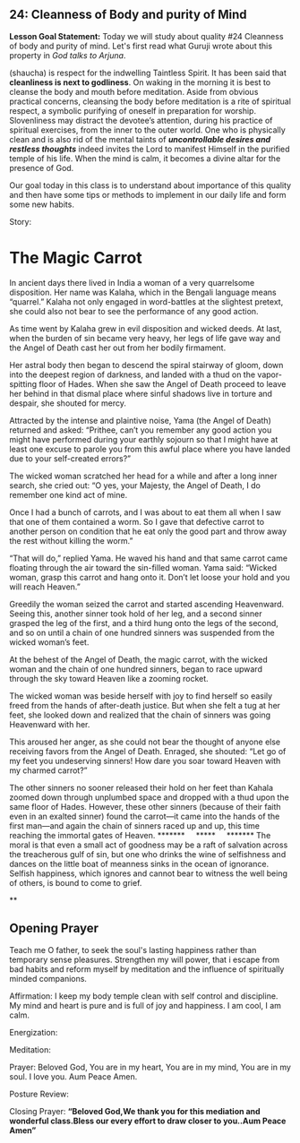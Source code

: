 ## 24: Cleanness of Body and purity of Mind

**Lesson Goal Statement:**
Today we will study about quality #24 Cleanness of body and purity of mind. Let's first read what Guruji wrote about this property in *God talks to Arjuna*. 

(shaucha) is respect for the indwelling Taintless Spirit. It has been said that **cleanliness is next to godliness**. On waking in the morning it is best to cleanse the body and mouth before meditation. Aside from obvious practical concerns, cleansing the body before meditation is a rite of spiritual respect, a symbolic purifying of oneself in preparation for worship. 
Slovenliness may distract the devotee’s attention, during his practice of spiritual exercises, from the inner to the outer world. One who is physically clean and is also rid of the mental taints of ***uncontrollable desires and restless thoughts*** indeed invites the Lord to manifest Himself in the purified temple of his life. When the mind is calm, it becomes a divine altar for the presence of God.

Our goal today in this class is to understand about importance of this quality and then have some tips or methods to implement in our daily life and form some new habits. 

Story: 
# The Magic Carrot

In ancient days there lived in India a woman of a very quarrelsome disposition. Her name was Kalaha, which in the Bengali language means “quarrel.” Kalaha not only engaged in word-battles at the slightest pretext, she could also not bear to see the performance of any good action.

As time went by Kalaha grew in evil disposition and wicked deeds. At last, when the burden of sin became very heavy, her legs of life gave way and the Angel of Death cast her out from her bodily firmament.

Her astral body then began to descend the spiral stairway of gloom, down into the deepest region of darkness, and landed with a thud on the vapor-spitting floor of Hades. When she saw the Angel of Death proceed to leave her behind in that dismal place where sinful shadows live in torture and despair, she shouted for mercy.

Attracted by the intense and plaintive noise, Yama (the Angel of Death) returned and asked: “Prithee, can’t you remember any good action you might have performed during your earthly sojourn so that I might have at least one excuse to parole you from this awful place where you have landed due to your self-created errors?”

The wicked woman scratched her head for a while and after a long inner search, she cried out: “O yes, your Majesty, the Angel of Death, I do remember one kind act of mine.

Once I had a bunch of carrots, and I was about to eat them all when I saw that one of them contained a worm. So I gave that defective carrot to another person on condition that he eat only the good part and throw away the rest without killing the worm.”

“That will do,” replied Yama. He waved his hand and that same carrot came floating through the air toward the sin-filled woman. Yama said: “Wicked woman, grasp this carrot and hang onto it. Don’t let loose your hold and you will reach Heaven.”

Greedily the woman seized the carrot and started ascending Heavenward. Seeing this, another sinner took hold of her leg, and a second sinner grasped the leg of the first, and a third hung onto the legs of the second, and so on until a chain of one hundred sinners was suspended from the wicked woman’s feet.

At the behest of the Angel of Death, the magic carrot, with the wicked woman and the chain of one hundred sinners, began to race upward through the sky toward Heaven like a zooming rocket.

The wicked woman was beside herself with joy to find herself so easily freed from the hands of after-death justice. But when she felt a tug at her feet, she looked down and realized that the chain of sinners was going Heavenward with her.

This aroused her anger, as she could not bear the thought of anyone else receiving favors from the Angel of Death. Enraged, she shouted: “Let go of my feet you undeserving sinners! How dare you soar toward Heaven with my charmed carrot?”

The other sinners no sooner released their hold on her feet than Kahala zoomed down through unplumbed space and dropped with a thud upon the same floor of Hades. However, these other sinners (because of their faith even in an exalted sinner) found the carrot—it came into the hands of the first man—and again the chain of sinners raced up and up, this time reaching the immortal gates of Heaven.
*******     *****     *******
The moral is that even a small act of goodness may be a raft of salvation across the treacherous gulf of sin, but one who drinks the wine of selfishness and dances on the little boat of meanness sinks in the ocean of ignorance. Selfish happiness, which ignores and cannot bear to witness the well being of others, is bound to come to grief.

**

## Opening Prayer
Teach me O father, to seek the soul's lasting happiness rather than temporary sense pleasures. Strengthen my will power, that i escape from bad habits and reform myself by meditation and the influence of spiritually minded companions. 


Affirmation:
I keep my body temple clean with self control and discipline. My mind and heart is pure and is full of joy and happiness. I am cool, I am calm. 

Energization: 

Meditation: 

Prayer: 
Beloved God, You are in my heart, You are in my mind, You are in my soul. I love you. Aum Peace Amen. 

Posture Review: 

Closing Prayer: 
**“Beloved God,We thank you for this mediation and wonderful class.Bless our every effort to draw closer to you..Aum Peace Amen”**